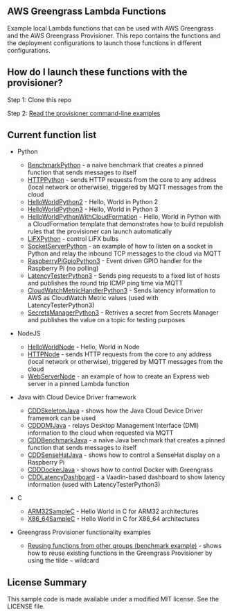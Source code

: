## AWS Greengrass Lambda Functions

Example local Lambda functions that can be used with AWS Greengrass and the AWS Greengrass Provisioner.  This repo contains
the functions and the deployment configurations to launch those functions in different configurations.

## How do I launch these functions with the provisioner?

Step 1: Clone this repo

Step 2: [Read the provisioner command-line examples](https://github.com/awslabs/aws-greengrass-provisioner/blob/master/docs/CommandLine.md)

## Current function list

- Python
  - [BenchmarkPython](functions/BenchmarkPython) - a naive benchmark that creates a pinned function that sends messages to itself
  - [HTTPPython](functions/HTTPPython) - sends HTTP requests from the core to any address (local network or otherwise), triggered by MQTT messages from the cloud
  - [HelloWorldPython2](functions/HelloWorldPython2) - Hello, World in Python 2
  - [HelloWorldPython3](functions/HelloWorldPython3) - Hello, World in Python 3
  - [HelloWorldPythonWithCloudFormation](functions/HelloWorldPythonWithCloudFormation) - Hello, World in Python with a CloudFormation template that demonstrates how to build republish rules that the provisioner can launch automatically
  - [LiFXPython](functions/LiFXPython) - control LiFX bulbs
  - [SocketServerPython](functions/SocketServerPython) - an example of how to listen on a socket in Python and relay the inbound TCP messages to the cloud via MQTT
  - [RaspberryPiGpioPython3](functions/RaspberryPiGpioPython3) - Event driven GPIO handler for the Raspberry Pi (no polling)
  - [LatencyTesterPython3](functions/LatencyTesterPython3) - Sends ping requests to a fixed list of hosts and publishes the round trip ICMP ping time via MQTT
  - [CloudWatchMetricHandlerPython3](functions/CloudWatchMetricHandlerPython3) - Sends latency information to AWS as CloudWatch Metric values (used with LatencyTesterPython3)
  - [SecretsManagerPython3](functions/SecretsManagerPython3) - Retrives a secret from Secrets Manager and publishes the value on a topic for testing purposes

- NodeJS
  - [HelloWorldNode](functions/HelloWorldNode) - Hello, World in Node
  - [HTTPNode](functions/HTTPNode) - sends HTTP requests from the core to any address (local network or otherwise), triggered by MQTT messages from the cloud
  - [WebServerNode](functions/WebServerNode) - an example of how to create an Express web server in a pinned Lambda function

- Java with Cloud Device Driver framework
  - [CDDSkeletonJava](functions/CDDSkeletonJava) - shows how the Java Cloud Device Driver framework can be used
  - [CDDDMIJava](functions/CDDDMIJava) - relays Desktop Management Interface (DMI) information to the cloud when requested via MQTT
  - [CDDBenchmarkJava](functions/CDDBenchmarkJava) - a naive Java benchmark that creates a pinned function that sends messages to itself
  - [CDDSenseHatJava](functions/CDDSenseHatJava) - shows how to control a SenseHat display on a Raspberry Pi
  - [CDDDockerJava](functions/CDDDockerJava) - shows how to control Docker with Greengrass
  - [CDDLatencyDashboard](functions/CDDLatencyDashboard) - a Vaadin-based dashboard to show latency information (used with LatencyTesterPython3)

- C
  - [ARM32SampleC](functions/ARM32SampleC) - Hello World in C for ARM32 architectures
  - [X86_64SampleC](functions/X86_64SampleC) - Hello World in C for X86_64 architectures

- Greengrass Provisioner functionality examples
  - [Reusing functions from other groups (benchmark example)](deployments/benchmark-reuse.conf) - shows how to reuse existing functions in the Greengrass Provisioner by using the tilde `~` wildcard

## License Summary

This sample code is made available under a modified MIT license. See the LICENSE file.
